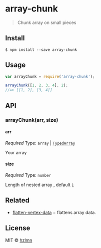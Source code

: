 # array-chunk

> Chunk array on small pieces


## Install

```
$ npm install --save array-chunk
```


## Usage

```js
var arrayChunk = require('array-chunk');

arrayChunk([1, 2, 3, 4], 2);
//=> [[1, 2], [3, 4]]
```


## API

### arrayChunk(arr, size)

#### arr

*Required*
Type: `array` | [`TypedArray`](https://developer.mozilla.org/uk/docs/Web/JavaScript/Reference/Global_Objects/TypedArray)

Your array

#### size

*Required*
Type: `number`

Length of nested array , default `1`

## Related

* [flatten-vertex-data](https://github.com/glo-js/flatten-vertex-data) − flattens array data.

## License

MIT © [hzlmn](github.com/hzlmn)
